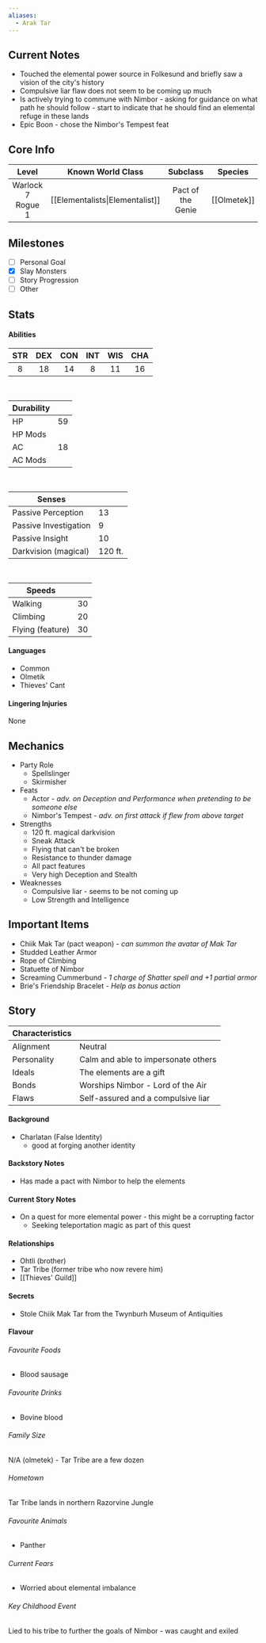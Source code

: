 ```yaml
---
aliases:
  - Arak Tar
---
```

## Current Notes
- Touched the elemental power source in Folkesund and briefly saw a vision of the city's history
- Compulsive liar flaw does not seem to be coming up much
- Is actively trying to commune with Nimbor - asking for guidance on what path he should follow - start to indicate that he should find an elemental refuge in these lands
- Epic Boon - chose the Nimbor's Tempest feat
## Core Info
| Level | Known World Class | Subclass | Species | Age | Height | Build |  |
| :--: | :--: | :--: | :--: | :--: | :--: | :--: | ---- |
| Warlock 7<br>Rogue 1 | [[Elementalists\|Elementalist]] | Pact of the Genie | [[Olmetek]] | 32 | 6' 4" | Thin |
## Milestones
- [ ] Personal Goal
- [x] Slay Monsters
- [ ] Story Progression
- [ ] Other
## Stats
#### Abilities
| STR | DEX | CON | INT | WIS | CHA |
|:---:|:---:|:---:|:---:|:---:|:---:|
| 8 | 18 | 14 | 8 | 11 | 16 |

<br>

| Durability | |
|---|---|
| HP | 59 |
| HP Mods |  |
| AC | 18 |
| AC Mods |  |

<br>

| Senses | |
|---|---|
| Passive Perception | 13 |
| Passive Investigation | 9 |
| Passive Insight | 10 |
| Darkvision (magical) | 120 ft. |

<br>

| Speeds | |
|---|---|
| Walking | 30 |
| Climbing | 20 |
| Flying (feature) | 30 |
#### Languages
- Common
- Olmetik
- Thieves' Cant
#### Lingering Injuries
None
## Mechanics
- Party Role
	- Spellslinger
	- Skirmisher
- Feats
	- Actor - *adv. on Deception and Performance when pretending to be someone else*
	- Nimbor's Tempest - *adv. on first attack if flew from above target*
- Strengths
	- 120 ft. magical darkvision
	- Sneak Attack
	- Flying that can't be broken
	- Resistance to thunder damage
	- All pact features
	- Very high Deception and Stealth
- Weaknesses
	- Compulsive liar - seems to be not coming up
	- Low Strength and Intelligence
## Important Items
- Chiik Mak Tar (pact weapon) - *can summon the avatar of Mak Tar*
- Studded Leather Armor
- Rope of Climbing
- Statuette of Nimbor
- Screaming Cummerbund - *1 charge of Shatter spell and +1 partial armor*
- Brie's Friendship Bracelet - *Help as bonus action*
## Story
| Characteristics | |
|---|---|
| Alignment | Neutral |
| Personality | Calm and able to impersonate others |
| Ideals | The elements are a gift |
| Bonds | Worships Nimbor - Lord of the Air |
| Flaws | Self-assured and a compulsive liar |
#### Background
- Charlatan (False Identity)
	- good at forging another identity
#### Backstory Notes
- Has made a pact with Nimbor to help the elements
#### Current Story Notes
- On a quest for more elemental power - this might be a corrupting factor
	- Seeking teleportation magic as part of this quest
#### Relationships
- Ohtli (brother)
- Tar Tribe (former tribe who now revere him)
- [[Thieves' Guild]]
#### Secrets
- Stole Chiik Mak Tar from the Twynburh Museum of Antiquities
#### Flavour
###### Favourite Foods
- Blood sausage
###### Favourite Drinks
- Bovine blood
###### Family Size
N/A (olmetek) - Tar Tribe are a few dozen
###### Hometown
Tar Tribe lands in northern Razorvine Jungle
###### Favourite Animals
- Panther
###### Current Fears
- Worried about elemental imbalance
###### Key Childhood Event
Lied to his tribe to further the goals of Nimbor - was caught and exiled
